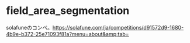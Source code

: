 # field_area_segmentation
solafuneのコンペ。https://solafune.com/ja/competitions/d91572d9-1680-4b9e-b372-25e71093f81a?menu=about&amp;tab=
